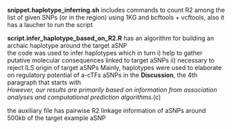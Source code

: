 **snippet.haplotype_inferring.sh** includes commands to count R2 among the list of given SNPs (or in the region) using 1KG and bcftools + vcftools, also it has a laucher to run the script <br>

**script.infer_haplotype_based_on_R2.R** has an algorithm for building an archaic haplotype around the target aSNP  <br>
the code was used to infer haplotypes which in turn i) help to gather putative molecular consequences linked to target aSNPs ii) necessary to reject ILS origin of target aSNPs
Mainly, haplotypes were used to elaborate on regulatory potential of a-cTFs aSNPs in the **Discussion**, the 4th paragraph that starts with <br>
*However, our results are primarily based on information from association analyses and computational prediction algorithms.*(c)<br>

the auxiliary file has pairwise R2 linkage information of aSNPs around 500kb of the target example aSNP
